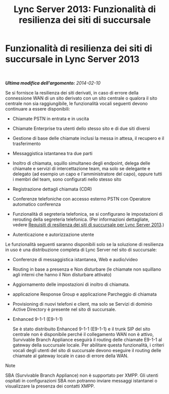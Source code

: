 ﻿---
title: 'Lync Server 2013: Funzionalità di resilienza dei siti di succursale'
TOCTitle: Funzionalità di resilienza dei siti di succursale
ms:assetid: 8e3feda5-9a38-4e3c-b808-af29f19c5eb9
ms:mtpsurl: https://technet.microsoft.com/it-it/library/Gg398715(v=OCS.15)
ms:contentKeyID: 49301281
ms.date: 08/24/2015
mtps_version: v=OCS.15
ms.translationtype: HT
---

# Funzionalità di resilienza dei siti di succursale in Lync Server 2013

 

_**Ultima modifica dell'argomento:** 2014-02-10_

Se si fornisce la resilienza dei siti derivati, in caso di errore della connessione WAN di un sito derivato con un sito centrale o qualora il sito centrale non sia raggiungibile, le funzionalità vocali seguenti devono continuare a essere disponibili:


  - Chiamate PSTN in entrata e in uscita

  - Chiamate Enterprise tra utenti dello stesso sito e di due siti diversi

  - Gestione di base delle chiamate inclusi la messa in attesa, il recupero e il trasferimento

  - Messaggistica istantanea tra due parti

  - Inoltro di chiamata, squillo simultaneo degli endpoint, delega delle chiamate e servizi di intercettazione team, ma solo se delegante e delegato (ad esempio un capo e l'amministratore del capo), oppure tutti i membri del team, sono configurati nello stesso sito

  - Registrazione dettagli chiamata (CDR)

  - Conferenze telefoniche con accesso esterno PSTN con Operatore automatico conferenza

  - Funzionalità di segreteria telefonica, se si configurano le impostazioni di rerouting della segreteria telefonica. (Per informazioni dettagliate, vedere [Requisiti di resilienza dei siti di succursale per Lync Server 2013](lync-server-2013-branch-site-resiliency-requirements.md).)

  - Autenticazione e autorizzazione utente

Le funzionalità seguenti saranno disponibili solo se la soluzione di resilienza in uso è una distribuzione completa di Lync Server nel sito di succursale:

  - Conferenze di messaggistica istantanea, Web e audio/video

  - Routing in base a presenza e Non disturbare (le chiamate non squillano agli interni che hanno il Non disturbare attivato)

  - Aggiornamento delle impostazioni di inoltro di chiamata.

  - applicazione Response Group e applicazione Parcheggio di chiamata

  - Provisioning di nuovi telefoni e client, ma solo se Servizi di dominio Active Directory è presente nel sito di succursale.

  - Enhanced 9-1-1 (E9-1-1)
    
    Se è stato distribuito Enhanced 9-1-1 (E9-1-1) e il trunk SIP del sito centrale non è disponibile perché il collegamento WAN non è attivo, Survivable Branch Appliance eseguirà il routing delle chiamate E9-1-1 al gateway della succursale locale. Per abilitare questa funzionalità, i criteri vocali degli utenti del sito di succursale devono eseguire il routing delle chiamate al gateway locale in caso di errore della WAN.


> [!NOTE]
> SBA (Survivable Branch Appliance) non è supportato per XMPP. Gli utenti ospitati in configurazioni SBA non potranno inviare messaggi istantanei o visualizzare la presenza dei contatti XMPP.


